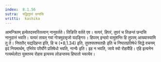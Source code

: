 ```yaml
---
index:  8.1.56
sutra:  यद्धितुपरं छन्दसि
vritti:  kashika 
---
```


आमन्त्रितम् इत्येतदस्वरितत्वान् नानुवर्तते। तिङिति वर्तते एव। यत्परं, हिपरं, तुपरं च तिङन्तं छन्दसि नानुदात्तं भवति। यत्परं तावत् गवां गोत्रमुदसृजो यदङ्गिरः। हिपरम् इन्दवो वामुशन्ति हि तुपरम् आख्यास्यामि तु ते। निपातैर् यद्यदिहन्त इति, हि च (*8,1.34) इति, तुपश्यपश्यताहैः इति च निघातप्रतिषेधे सिद्धे वचनम् इदं नियमार्थम्, एभिरेव परैर्योगे प्रतिषेधो भवति, नान्यैः इति। इह न भवति, जाये स्वो रोहावैहि। एहि इत्यनेन गत्यर्थलोटा युक्तस्य रोहाव इत्यस्य लोडन्तस्य हिघातो भवत्येव।

